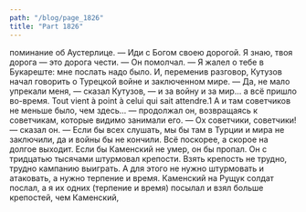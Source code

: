 ```yaml
---
path: "/blog/page_1826"
title: "Part 1826"
---
```


поминание об Аустерлице.
— Иди с Богом своею дорогой. Я знаю, твоя дорога — это дорога чести. — Он помолчал. — Я жалел о тебе в Букареште: мне послать надо было. И, переменив разговор, Кутузов начал говорить о Турецкой войне и заключенном мире. — Да, не мало упрекали меня, — сказал Кутузов, — и за войну и за мир... а всё пришло во-время. Tout vient à point à celui qui sait attendre.1 A и там советчиков не меньше было, чем здесь... — продолжал он, возвращаясь к советчикам, которые видимо занимали его. — Ох советчики, советчики! — сказал он. — Если бы всех слушать, мы бы там в Турции и мира не заключили, да и войны бы не кончили. Всё поскорее, а скорое на долгое выходит. Если бы Каменский не умер, он бы пропал. Он с тридцатью тысячами штурмовал крепости. Взять крепость не трудно, трудно кампанию выиграть. А для этого не нужно штурмовать и атаковать, а нужно терпение и время. Каменский на Рущук солдат послал, а я их одних (терпение и время) посылал и взял больше крепостей, чем Каменский, 
